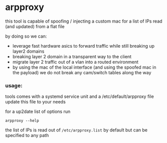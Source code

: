 # arpproxy

this tool is capable of spoofing / injecting a custom mac for a list of IPs read (and updated) from a flat file

by doing so we can:
- leverage fast hardware asics to forward traffic while still breaking up layer2 domains
- breaking layer 2 domain in a transparent way to the client
- migrate layer 2 traffic out of a vlan into a routed environment
- by using the mac of the local interface (and using the spoofed mac in the payload) we do not break any cam/switch tables along the way


### usage:
tools comes with a systemd service unit and a /etc/default/arpproxy file
update this file to your needs

for a up2date list of options run
```
arpproxy --help
```


the list of IPs is read out of `/etc/arpproxy.list` by default but can be specified to any path
